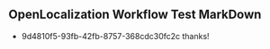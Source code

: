 ## OpenLocalization Workflow Test MarkDown
* 9d4810f5-93fb-42fb-8757-368cdc30fc2c 
thanks!<!--HONumber=Mar16_HO3-->
